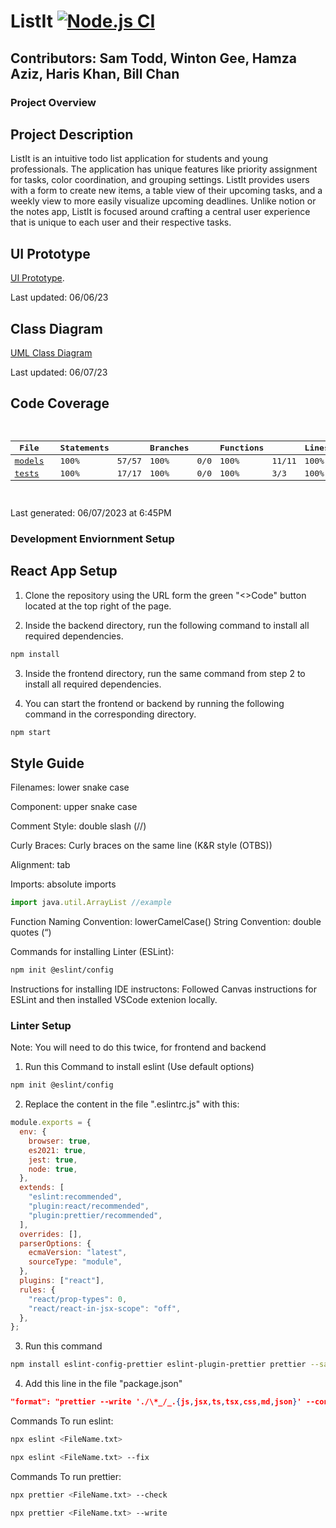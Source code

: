 # ListIt [![Node.js CI](https://github.com/HarisKhan0/todoList/actions/workflows/node.js.yml/badge.svg)](https://github.com/HarisKhan0/todoList/actions/workflows/node.js.yml)

## Contributors: Sam Todd, Winton Gee, Hamza Aziz, Haris Khan, Bill Chan

### Project Overview

## Project Description

ListIt is an intuitive todo list application for students and young professionals. The application has unique features like priority assignment for tasks, color coordination, and grouping settings. ListIt provides users with a form to create new items, a table view of their upcoming tasks, and a weekly view to more easily visualize upcoming deadlines. Unlike notion or the notes app, ListIt is focused around crafting a central user experience that is unique to each user and their respective tasks.

## UI Prototype

[UI Prototype](https://www.figma.com/file/F2zLCdkTA1iBqbnejYWYgY/ListIt?type=design&node-id=0%3A1&t=TaABfoWTTAxYEwVC-1).

Last updated: 06/06/23

## Class Diagram

[UML Class Diagram](https://github.com/HarisKhan0/todoList/wiki/UML-Class-Diagram)

Last updated: 06/07/23

## Code Coverage

<pre>
  <table class="coverage-summary">
  <thead>
  <tr>
    <th data-col="file" data-fmt="html" data-html="true" class="file">File</th>
    <th data-col="pic" data-type="number" data-fmt="html" data-html="true" class="pic"></th>
    <th data-col="statements" data-type="number" data-fmt="pct" class="pct">Statements</th>
    <th data-col="statements_raw" data-type="number" data-fmt="html" class="abs"></th>
    <th data-col="branches" data-type="number" data-fmt="pct" class="pct">Branches</th>
    <th data-col="branches_raw" data-type="number" data-fmt="html" class="abs"></th>
    <th data-col="functions" data-type="number" data-fmt="pct" class="pct">Functions</th>
    <th data-col="functions_raw" data-type="number" data-fmt="html" class="abs"></th>
    <th data-col="lines" data-type="number" data-fmt="pct" class="pct">Lines</th>
    <th data-col="lines_raw" data-type="number" data-fmt="html" class="abs"></th>
  </tr>
  </thead>
  <tbody><tr>
    <td class="file high" data-value="models"><a href="models/index.html">models</a></td>
    <td data-value="100" class="pic high">
    <div class="chart"><div class="cover-fill cover-full" style="width: 100%"></div><div class="cover-empty" style="width: 0%"></div></div>
    </td>
    <td data-value="100" class="pct high">100%</td>
    <td data-value="57" class="abs high">57/57</td>
    <td data-value="100" class="pct high">100%</td>
    <td data-value="0" class="abs high">0/0</td>
    <td data-value="100" class="pct high">100%</td>
    <td data-value="11" class="abs high">11/11</td>
    <td data-value="100" class="pct high">100%</td>
    <td data-value="57" class="abs high">57/57</td>
    </tr>

  <tr>
    <td class="file high" data-value="tests"><a href="tests/index.html">tests</a></td>
    <td data-value="100" class="pic high">
    <div class="chart"><div class="cover-fill cover-full" style="width: 100%"></div><div class="cover-empty" style="width: 0%"></div></div>
    </td>
    <td data-value="100" class="pct high">100%</td>
    <td data-value="17" class="abs high">17/17</td>
    <td data-value="100" class="pct high">100%</td>
    <td data-value="0" class="abs high">0/0</td>
    <td data-value="100" class="pct high">100%</td>
    <td data-value="3" class="abs high">3/3</td>
    <td data-value="100" class="pct high">100%</td>
    <td data-value="17" class="abs high">17/17</td>
    </tr>

  </tbody>
  </table>
</pre>

Last generated: 06/07/2023 at 6:45PM

### Development Enviornment Setup

## React App Setup

1. Clone the repository using the URL form the green "<>Code" button located at the top right of the page.

2. Inside the backend directory, run the following command to install all required dependencies.

```bash
npm install
```

3. Inside the frontend directory, run the same command from step 2 to install all required dependencies.

4. You can start the frontend or backend by running the following command in the corresponding directory.

```bash
npm start
```

## Style Guide

Filenames: lower snake case

Component: upper snake case

Comment Style: double slash (//)

Curly Braces: Curly braces on the same line (K&R style (OTBS))

Alignment: tab

Imports: absolute imports

```javascript
import java.util.ArrayList //example
```

Function Naming Convention: lowerCamelCase()
String Convention: double quotes (“)

Commands for installing Linter (ESLint):

```bash
npm init @eslint/config
```

Instructions for installing IDE instructons:
Followed Canvas instructions for ESLint and then installed VSCode extenion locally.

### Linter Setup

Note: You will need to do this twice, for frontend and backend

1. Run this Command to install eslint (Use default options)

```bash
npm init @eslint/config
```

2. Replace the content in the file ".eslintrc.js" with this:

```javascript
module.exports = {
  env: {
    browser: true,
    es2021: true,
    jest: true,
    node: true,
  },
  extends: [
    "eslint:recommended",
    "plugin:react/recommended",
    "plugin:prettier/recommended",
  ],
  overrides: [],
  parserOptions: {
    ecmaVersion: "latest",
    sourceType: "module",
  },
  plugins: ["react"],
  rules: {
    "react/prop-types": 0,
    "react/react-in-jsx-scope": "off",
  },
};
```

3. Run this command

```bash
npm install eslint-config-prettier eslint-plugin-prettier prettier --save-dev
```

4. Add this line in the file "package.json"

```json
"format": "prettier --write './\*_/_.{js,jsx,ts,tsx,css,md,json}' --config ./.prettierrc"
```

Commands To run eslint:

```bash
npx eslint <FileName.txt>
```

```bash
npx eslint <FileName.txt> --fix
```

Commands To run prettier:

```bash
npx prettier <FileName.txt> --check
```

```bash
npx prettier <FileName.txt> --write
```
